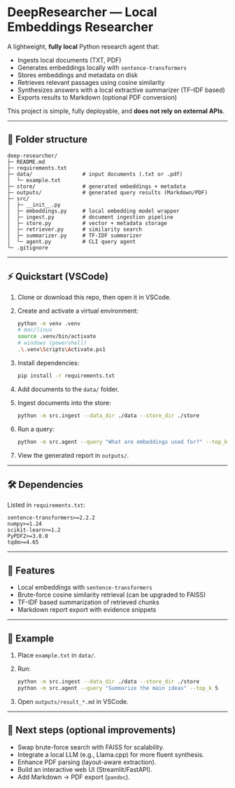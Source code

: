 # DeepResearcher — Local Embeddings Researcher

A lightweight, **fully local** Python research agent that:

* Ingests local documents (TXT, PDF)
* Generates embeddings locally with `sentence-transformers`
* Stores embeddings and metadata on disk
* Retrieves relevant passages using cosine similarity
* Synthesizes answers with a local extractive summarizer (TF–IDF based)
* Exports results to Markdown (optional PDF conversion)

This project is simple, fully deployable, and **does not rely on external APIs**.

---

## 📂 Folder structure

```
deep-researcher/
├─ README.md
├─ requirements.txt
├─ data/                # input documents (.txt or .pdf)
│  └─ example.txt
├─ store/               # generated embeddings + metadata
├─ outputs/             # generated query results (Markdown/PDF)
├─ src/
│  ├─ __init__.py
│  ├─ embeddings.py     # local embedding model wrapper
│  ├─ ingest.py         # document ingestion pipeline
│  ├─ store.py          # vector + metadata storage
│  ├─ retriever.py      # similarity search
│  ├─ summarizer.py     # TF-IDF summarizer
│  └─ agent.py          # CLI query agent
└─ .gitignore
```

---

## ⚡ Quickstart (VSCode)

1. Clone or download this repo, then open it in VSCode.
2. Create and activate a virtual environment:

   ```bash
   python -m venv .venv
   # mac/linux
   source .venv/bin/activate
   # windows (powershell)
   .\.venv\Scripts\Activate.ps1
   ```
3. Install dependencies:

   ```bash
   pip install -r requirements.txt
   ```
4. Add documents to the `data/` folder.
5. Ingest documents into the store:

   ```bash
   python -m src.ingest --data_dir ./data --store_dir ./store
   ```
6. Run a query:

   ```bash
   python -m src.agent --query "What are embeddings used for?" --top_k 5
   ```
7. View the generated report in `outputs/`.

---

## 🛠 Dependencies

Listed in `requirements.txt`:

```
sentence-transformers>=2.2.2
numpy>=1.24
scikit-learn>=1.2
PyPDF2>=3.0.0
tqdm>=4.65
```

---

## 🚀 Features

* Local embeddings with `sentence-transformers`
* Brute-force cosine similarity retrieval (can be upgraded to FAISS)
* TF-IDF based summarization of retrieved chunks
* Markdown report export with evidence snippets

---

## 📖 Example

1. Place `example.txt` in `data/`.
2. Run:

   ```bash
   python -m src.ingest --data_dir ./data --store_dir ./store
   python -m src.agent --query "Summarize the main ideas" --top_k 5
   ```
3. Open `outputs/result_*.md` in VSCode.

---

## 🔮 Next steps (optional improvements)

* Swap brute-force search with FAISS for scalability.
* Integrate a local LLM (e.g., Llama.cpp) for more fluent synthesis.
* Enhance PDF parsing (layout-aware extraction).
* Build an interactive web UI (Streamlit/FastAPI).
* Add Markdown → PDF export (`pandoc`).

